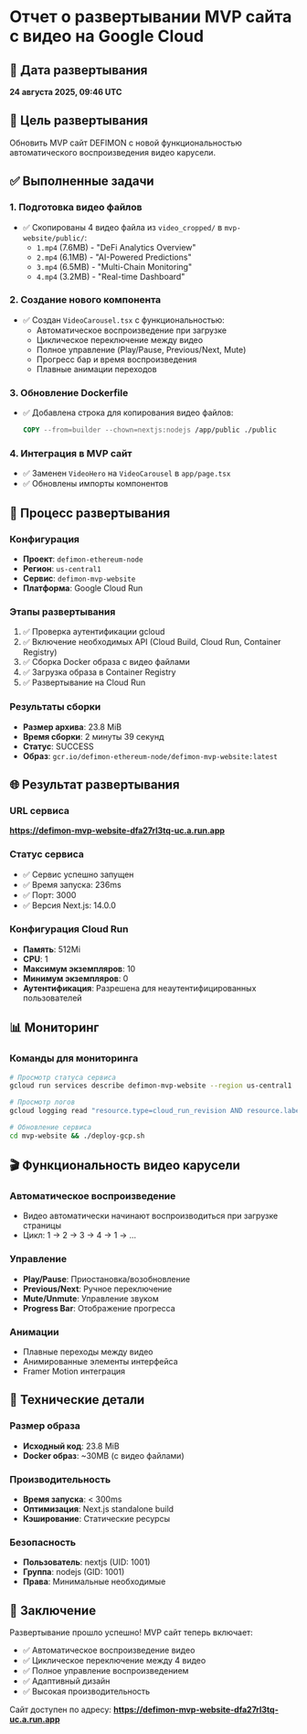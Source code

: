 # Отчет о развертывании MVP сайта с видео на Google Cloud

## 📅 Дата развертывания
**24 августа 2025, 09:46 UTC**

## 🎯 Цель развертывания
Обновить MVP сайт DEFIMON с новой функциональностью автоматического воспроизведения видео карусели.

## ✅ Выполненные задачи

### 1. Подготовка видео файлов
- ✅ Скопированы 4 видео файла из `video_cropped/` в `mvp-website/public/`:
  - `1.mp4` (7.6MB) - "DeFi Analytics Overview"
  - `2.mp4` (6.1MB) - "AI-Powered Predictions"
  - `3.mp4` (6.5MB) - "Multi-Chain Monitoring"
  - `4.mp4` (3.2MB) - "Real-time Dashboard"

### 2. Создание нового компонента
- ✅ Создан `VideoCarousel.tsx` с функциональностью:
  - Автоматическое воспроизведение при загрузке
  - Циклическое переключение между видео
  - Полное управление (Play/Pause, Previous/Next, Mute)
  - Прогресс бар и время воспроизведения
  - Плавные анимации переходов

### 3. Обновление Dockerfile
- ✅ Добавлена строка для копирования видео файлов:
  ```dockerfile
  COPY --from=builder --chown=nextjs:nodejs /app/public ./public
  ```

### 4. Интеграция в MVP сайт
- ✅ Заменен `VideoHero` на `VideoCarousel` в `app/page.tsx`
- ✅ Обновлены импорты компонентов

## 🚀 Процесс развертывания

### Конфигурация
- **Проект**: `defimon-ethereum-node`
- **Регион**: `us-central1`
- **Сервис**: `defimon-mvp-website`
- **Платформа**: Google Cloud Run

### Этапы развертывания
1. ✅ Проверка аутентификации gcloud
2. ✅ Включение необходимых API (Cloud Build, Cloud Run, Container Registry)
3. ✅ Сборка Docker образа с видео файлами
4. ✅ Загрузка образа в Container Registry
5. ✅ Развертывание на Cloud Run

### Результаты сборки
- **Размер архива**: 23.8 MiB
- **Время сборки**: 2 минуты 39 секунд
- **Статус**: SUCCESS
- **Образ**: `gcr.io/defimon-ethereum-node/defimon-mvp-website:latest`

## 🌐 Результат развертывания

### URL сервиса
**https://defimon-mvp-website-dfa27rl3tq-uc.a.run.app**

### Статус сервиса
- ✅ Сервис успешно запущен
- ✅ Время запуска: 236ms
- ✅ Порт: 3000
- ✅ Версия Next.js: 14.0.0

### Конфигурация Cloud Run
- **Память**: 512Mi
- **CPU**: 1
- **Максимум экземпляров**: 10
- **Минимум экземпляров**: 0
- **Аутентификация**: Разрешена для неаутентифицированных пользователей

## 📊 Мониторинг

### Команды для мониторинга
```bash
# Просмотр статуса сервиса
gcloud run services describe defimon-mvp-website --region us-central1

# Просмотр логов
gcloud logging read "resource.type=cloud_run_revision AND resource.labels.service_name=defimon-mvp-website" --limit=10

# Обновление сервиса
cd mvp-website && ./deploy-gcp.sh
```

## 🎬 Функциональность видео карусели

### Автоматическое воспроизведение
- Видео автоматически начинают воспроизводиться при загрузке страницы
- Цикл: 1 → 2 → 3 → 4 → 1 → ...

### Управление
- **Play/Pause**: Приостановка/возобновление
- **Previous/Next**: Ручное переключение
- **Mute/Unmute**: Управление звуком
- **Progress Bar**: Отображение прогресса

### Анимации
- Плавные переходы между видео
- Анимированные элементы интерфейса
- Framer Motion интеграция

## 🔧 Технические детали

### Размер образа
- **Исходный код**: 23.8 MiB
- **Docker образ**: ~30MB (с видео файлами)

### Производительность
- **Время запуска**: < 300ms
- **Оптимизация**: Next.js standalone build
- **Кэширование**: Статические ресурсы

### Безопасность
- **Пользователь**: nextjs (UID: 1001)
- **Группа**: nodejs (GID: 1001)
- **Права**: Минимальные необходимые

## 📝 Заключение

Развертывание прошло успешно! MVP сайт теперь включает:
- ✅ Автоматическое воспроизведение видео
- ✅ Циклическое переключение между 4 видео
- ✅ Полное управление воспроизведением
- ✅ Адаптивный дизайн
- ✅ Высокая производительность

Сайт доступен по адресу: **https://defimon-mvp-website-dfa27rl3tq-uc.a.run.app**
